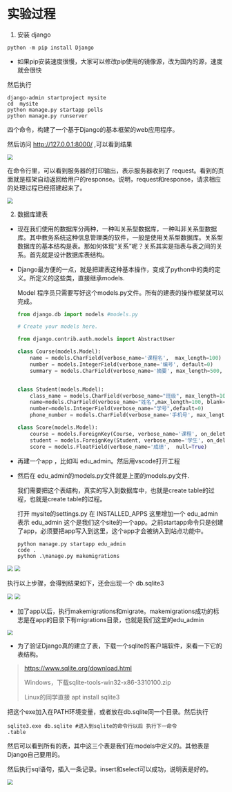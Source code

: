 # 实验过程

1. 安装 django 

```shell
python -m pip install Django
```

* 如果pip安装速度很慢，大家可以修改pip使用的镜像源，改为国内的源，速度就会很快

然后执行 

```
django-admin startproject mysite 
cd  mysite
python manage.py startapp polls
python manage.py runserver
```

四个命令，构建了一个基于Django的基本框架的web应用程序。

然后访问 http://127.0.0.1:8000/ ,可以看到结果

<img src="pic\1.png" style="zoom:80%;" />

在命令行里，可以看到服务器的打印输出，表示服务器收到了 request。看到的页面就是框架自动返回给用户的response。说明，request和response，请求相应的处理过程已经搭建起来了。

<img src="pic\2.png" style="zoom:80%;" />

2. 数据库建表

* 现在我们使用的数据库分两种，一种叫关系型数据库，一种叫非关系型数据库。其中教务系统这种信息管理类的软件，一般是使用关系型数据库。关系型数据库的基本结构是表。那如何体现“关系”呢？关系其实是指表与表之间的关系。首先就是设计数据库表结构。

* Django最方便的一点，就是把建表这种基本操作，变成了python中的类的定义。所定义的这些类，直接继承models.

  Model 程序员只需要写好这个models.py文件。所有的建表的操作框架就可以完成。
  
  ```python
  from django.db import models #models.py
  
  # Create your models here.
  
  from django.contrib.auth.models import AbstractUser
  
  class Course(models.Model):
      name = models.CharField(verbose_name='课程名',  max_length=100)
      number = models.IntegerField(verbose_name='编号', default=0)
      summary = models.CharField(verbose_name='摘要', max_length=500, null=True)
  
  
  class Student(models.Model):
      class_name = models.CharField(verbose_name="班级", max_length=100, blank=True,null=True)
      name=models.CharField(verbose_name="姓名",max_length=100, blank=True, null=True)
      number=models.IntegerField(verbose_name="学号",default=0)
      phone_number = models.CharField(verbose_name='手机号', max_length=11,null=True)
  
  class Score(models.Model):
      course = models.ForeignKey(Course, verbose_name='课程', on_delete=models.CASCADE, related_name='students')
      student = models.ForeignKey(Student, verbose_name='学生', on_delete=models.CASCADE, related_name='my_courses')
      score = models.FloatField(verbose_name='成绩',  null=True)
  ```
  
  

* 再建一个app ，比如叫 edu_admin。然后用vscode打开工程

* 然后在 edu_admin的models.py文件就是上面的models.py文件.

  我们需要把这个表结构，真实的写入到数据库中，也就是create table的过程，也就是create table的过程。

  打开 mysite的settings.py 在  INSTALLED_APPS 这里增加一个 edu_admin 表示 edu_admin 这个是我们这个site的一个app。之前startapp命令只是创建了app，必须要把app写入到这里，这个app才会被纳入到站点功能中。

  ```shell
  python manage.py startapp edu_admin
  code . 
  python .\manage.py makemigrations
  ```

<img src="pic\4.png" style="zoom:80%;" />

<img src="pic\3.png" style="zoom:80%;" />

执行以上步骤，会得到结果如下，还会出现一个 db.sqlite3

<img src="pic\5.png" style="zoom:80%;" />

<img src="pic\6.png" style="zoom:80%;" />

* 加了app以后，执行makemigrations和migrate。makemigrations成功的标志是在app的目录下有migrations目录，也就是我们这里的edu_admin

<img src="pic\7.png" style="zoom:80%;" />

* 为了验证Django真的建立了表，下载一个sqlite的客户端软件，来看一下它的表结构。

> https://www.sqlite.org/download.html
>
> Windows，下载sqlite-tools-win32-x86-3310100.zip
>
> Linux的同学直接 apt install sqlite3

把这个exe加入在PATH环境变量，或者放在db.sqlite同一个目录。然后执行

```shell
sqlite3.exe db.sqlite #进入到sqlite的命令行以后 执行下一命令
.table
```

然后可以看到所有的表，其中这三个表是我们在models中定义的。其他表是Django自己要用的。

然后执行sql语句，插入一条记录。insert和select可以成功，说明表是好的。

<img src="pic\8.png" style="zoom:80%;" />